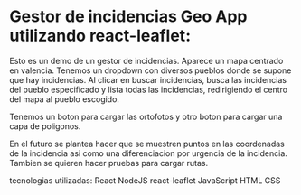 # Gestor de incidencias Geo App utilizando react-leaflet:

Esto es un demo de un gestor de incidencias. 
Aparece un mapa centrado en valencia.
Tenemos un dropdown con diversos pueblos donde se supone que hay incidencias. Al clicar en buscar incidencias, 
busca las incidencias del pueblo especificado y lista todas las incidencias, redirigiendo el centro del mapa al pueblo escogido.

Tenemos un boton para cargar las ortofotos y otro boton para cargar una capa de poligonos.

En el futuro se plantea hacer que se muestren puntos en las coordenadas de la incidencia asi como una diferenciacion por urgencia de la incidencia.
Tambien se quieren hacer pruebas para cargar rutas.

tecnologias utilizadas:
React
NodeJS
react-leaflet
JavaScript
HTML
CSS

